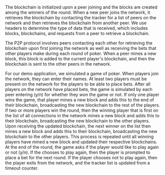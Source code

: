 The blockchain is initialized upon a peer joining and the blocks are created among the winners of the round.  When a new peer joins the network, it retrieves the blockchain by contacting the tracker for a list of peers on the network and then retrieves the blockchain from another peer.  We use headers to determine the type of data that is received, which includes blocks, blockchains, and requests from a peer to retrieve a blockchain.

The P2P protocol involves peers contacting each other for retrieving the blockchain upon first joining the network as well as receiving the bets that other players make during each round of poker.  When a peer mines a new block, this block is added to the current player's blockchain, and then the blockchain is sent to the other peers in the network.

For our demo application, we simulated a game of poker.  When players join the network, they can enter their names.  At least two players must be present on the network for the players to be able to place bets.  After all players on the network have placed bets, the game is simulated by each peer entering (y/n) for whether they won the game or not.  If only one player wins the game, that player mines a new block and adds this to the end of their blockchain, broadcasting the new blockchain to the rest of the players.  If two or more players win the round, then the winning player that is first on the list of all connections in the network mines a new block and adds this to their blockchain, broadcasting the new blockchain to the other players.  Upon receiving the updated blockchain, the next winner on the list then mines a new block and adds this to their blockchain, broadcasting the new blockchain to the other players.  This process is repeated until all winning players have mined a new block and updated their respective blockchains.  At the end of the round, the game asks if the player would like to play again or not (y/n).  If the chooses to play again, then the player is prompted to place a bet for the next round.  If the player chooses not to play again, then the player exits from the network, and the tracker list is updated from a timeout counter.
